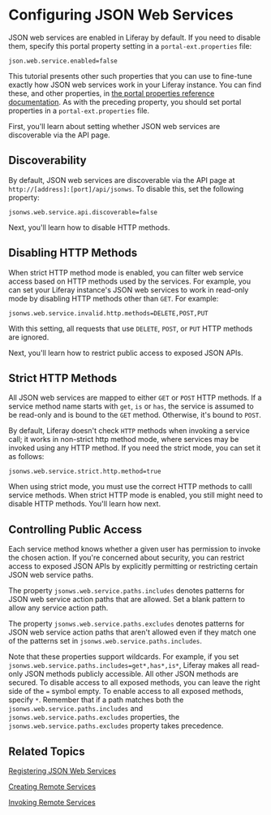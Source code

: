 # Configuring JSON Web Services [](id=portal-configuration-of-json-web-services)

JSON web services are enabled in Liferay by default. If you need to disable 
them, specify this portal property setting in a `portal-ext.properties` file: 

    json.web.service.enabled=false

This tutorial presents other such properties that you can use to fine-tune 
exactly how JSON web services work in your Liferay instance. You can find these, 
and other properties, in 
[the portal properties reference documentation](http://docs.liferay.com/portal/7.0/propertiesdoc/portal.properties.html). 
As with the preceding property, you should set portal properties in a 
`portal-ext.properties` file. 

First, you'll learn about setting whether JSON web services are discoverable via 
the API page. 

## Discoverability [](id=discoverability)

By default, JSON web services are discoverable via the API page at 
`http://[address]:[port]/api/jsonws`. To disable this, set the following 
property: 

    jsonws.web.service.api.discoverable=false

Next, you'll learn how to disable HTTP methods. 

## Disabling HTTP Methods [](id=disabling-http-methods)

When strict HTTP method mode is enabled, you can filter web service access based
on HTTP methods used by the services. For example, you can set your Liferay 
instance's JSON web services to work in read-only mode by disabling HTTP methods 
other than `GET`. For example: 

    jsonws.web.service.invalid.http.methods=DELETE,POST,PUT

With this setting, all requests that use `DELETE`, `POST`, or `PUT` HTTP methods 
are ignored. 

Next, you'll learn how to restrict public access to exposed JSON APIs. 

## Strict HTTP Methods [](id=strict-http-methods)

All JSON web services are mapped to either `GET` or `POST` HTTP methods. If a
service method name starts with `get`, `is` or `has`, the service is assumed to
be read-only and is bound to the `GET` method. Otherwise, it's bound to `POST`. 

By default, Liferay doesn't check `HTTP` methods when invoking a service
call; it works in non-strict http method mode, where services may be invoked
using any HTTP method. If you need the strict mode, you can set it as follows: 

    jsonws.web.service.strict.http.method=true

When using strict mode, you must use the correct HTTP methods to calll service 
methods. When strict HTTP mode is enabled, you still might need to disable HTTP
methods. You'll learn how next. 

## Controlling Public Access [](id=controlling-public-access)

Each service method knows whether a given user has permission to invoke the 
chosen action. If you're concerned about security, you can restrict access
to exposed JSON APIs by explicitly permitting or restricting certain JSON web
service paths. 

The property `jsonws.web.service.paths.includes` denotes patterns for JSON web
service action paths that are allowed. Set a blank pattern to allow any service
action path. 

The property `jsonws.web.service.paths.excludes` denotes patterns for JSON web 
service action paths that aren't allowed even if they match one of the patterns 
set in `jsonws.web.service.paths.includes`. 

Note that these properties support wildcards. For example, if you set 
`jsonws.web.service.paths.includes=get*,has*,is*`, Liferay makes all read-only 
JSON methods publicly accessible. All other JSON methods are secured. To disable 
access to all exposed methods, you can leave the right side of the `=` symbol 
empty. To enable access to all exposed methods, specify `*`. Remember that if a 
path matches both the `jsonws.web.service.paths.includes` and 
`jsonws.web.service.paths.excludes` properties, the 
`jsonws.web.service.paths.excludes` property takes precedence. 

## Related Topics [](id=related-topics)

[Registering JSON Web Services](/develop/tutorials/-/knowledge_base/7-0/registering-json-web-services)

[Creating Remote Services](/develop/tutorials/-/knowledge_base/7-0/creating-remote-services)

[Invoking Remote Services](/develop/tutorials/-/knowledge_base/7-0/invoking-remote-services)
